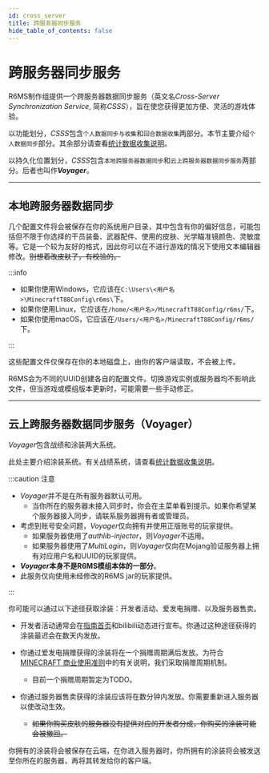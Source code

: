 ```yaml
---
id: cross_server
title: 跨服务器同步服务
hide_table_of_contents: false
---
```


# 跨服务器同步服务

R6MS制作组提供一个跨服务器数据同步服务（英文名*Cross-Server Synchronization Service*, 简称*CSSS*），旨在使您获得更加方便、灵活的游戏体验。

以功能划分，*CSSS*包含`个人数据同步与收集`和`回合数据收集`两部分。本节主要介绍`个人数据同步`部分。其余部分请查看[统计数据收集说明](data_collect)。

以持久化位置划分，*CSSS*包含`本地跨服务器数据同步`和`云上跨服务器数据同步服务`两部分。后者也叫作***Voyager***。

---

## 本地跨服务器数据同步

几个配置文件将会被保存在你的系统用户目录，其中包含有你的偏好信息，可能包括但不限于你选择的干员装备、武器配件、使用的皮肤、光学瞄准镜颜色、灵敏度等。它是一个较为友好的格式，因此你可以在不进行游戏的情况下使用文本编辑器修改。~~别想着改皮肤了，有校验的。~~

:::info

- 如果你使用Windows，它应该在`C:\Users\<用户名>\MinecraftT88Config\r6ms\`下。
- 如果你使用Linux，它应该在`/home/<用户名>/MinecraftT88Config/r6ms/`下。
- 如果你使用macOS，它应该在`/Users/<用户名>/MinecraftT88Config/r6ms/`下。

:::

这些配置文件仅保存在你的本地磁盘上，由你的客户端读取，不会被上传。

R6MS会为不同的UUID创建各自的配置文件。切换游戏实例或服务器均不影响此文件，但当游戏或模组版本更新时，可能需要一些手动修正。

---

## 云上跨服务器数据同步服务（Voyager）

*Voyager*包含战绩和涂装两大系统。

此处主要介绍涂装系统。有关战绩系统，请查看[统计数据收集说明](data_collect)。

:::caution 注意

- *Voyager*并不是在所有服务器默认可用。
    - 当你所在的服务器未接入同步时，你会在主菜单看到提示。如果你希望某个服务器接入同步，请联系服务器拥有者或管理员。
- 考虑到账号安全问题，*Voyager*仅向拥有并使用正版账号的玩家提供。
    - 如果服务器使用了*authlib-injector*，则*Voyager*不适用。
    - 如果服务器使用了*MultiLogin*，则*Voyager*仅向在Mojang验证服务器上拥有对应用户名和UUID的玩家提供。
- ***Voyager*本身不是R6MS模组本体的一部分**。
- 此服务仅向使用未经修改的R6MS jar的玩家提供。

:::

你可能可以通过以下途径获取涂装：开发者活动、爱发电捐赠、以及服务器售卖。

- 开发者活动通常会在[指南首页](/r6ms)和bilibili动态进行宣布。你通过这种途径获得的涂装最迟会在数天内发放。
- 你通过爱发电捐赠获得的涂装将在一个捐赠周期满后发放。为符合[MINECRAFT 商业使用准则](https://www.minecraft.net/zh-hans/terms#terms-commercial_guidelines)中的有关说明，我们采取捐赠周期机制。
    - 目前一个捐赠周期暂定为TODO。

- 你通过服务器售卖获得的涂装应该将在数分钟内发放。你需要重新进入服务器以使改动生效。
    - ~~如果你购买皮肤的服务器没有提供对应的开发者分成，你购买的涂装可能会被撤回。~~


你拥有的涂装将会被保存在云端，在你进入服务器时，你所拥有的涂装将会被发送至你所在的服务器，再将其转发给你的客户端。
